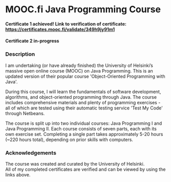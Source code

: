 # **MOOC.fi Java Programming Course**
#### **Certificate 1 achieved!** Link to verification of certificate: https://certificates.mooc.fi/validate/349h9jy91m1
#### **Certificate 2 in-progress**

### **Description**
I am undertaking (or have already finished) the University of Helsinki’s massive open online course (MOOC) on Java Programming. This is an updated version of their popular course 'Object-Oriented Programming with Java'.

During this course, I will learn the fundamentals of software development, algorithms, and object-oriented programming through Java. The course includes comprehensive materials and plenty of programming exercises - all of which are tested using their automatic testing service 'Test My Code' through Netbeans.

The course is split up into two individual courses: Java Programming I and Java Programming II. Each course consists of seven parts, each with its own exercise set. Completing a single part takes approximately 5-20 hours (~220 hours total), depending on prior skills with computers.  

### **Acknowledgements**
The course was created and curated by the University of Helsinki.<br>
All of my completed certificates are verified and can be viewed by using the links above.
